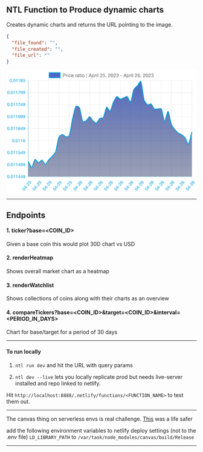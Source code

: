 ## NTL Function to Produce dynamic charts

Creates dynamic charts and returns the URL pointing to the image.

```json
{
  "file_found": "",
  "file_created": "",
  "file_url": ""
}
```

<img alt="chart" src="./chart.png"/>

---

## Endpoints

#### 1. ticker?base=<COIN_ID>

Given a base coin this would plot 30D chart vs USD

#### 2. renderHeatmap

Shows overall market chart as a heatmap

#### 3. renderWatchlist

Shows collections of coins along with their charts as an overview

#### 4. compareTickers?base=<COIN_ID>&target=<COIN_ID>&interval=<PERIOD_IN_DAYS>

Chart for base/target for a period of 30 days

---

#### To run locally

1. `ntl run dev` and hit the URL with query params

2. `ntl dev --live` lets you locally replicate prod but needs live-server installed and repo linked to netlify.

Hit `http://localhost:8888/.netlify/functions/<FUNCTION_NAME>` to test them out.

---

The canvas thing on serverless envs is real challenge.
[This](https://github.com/okwme/serverless-canvas/) was a life safer

add the following environment variables to netlify deploy settings (not to the .env file)
`LD_LIBRARY_PATH` to `/var/task/node_modules/canvas/build/Release`

---

